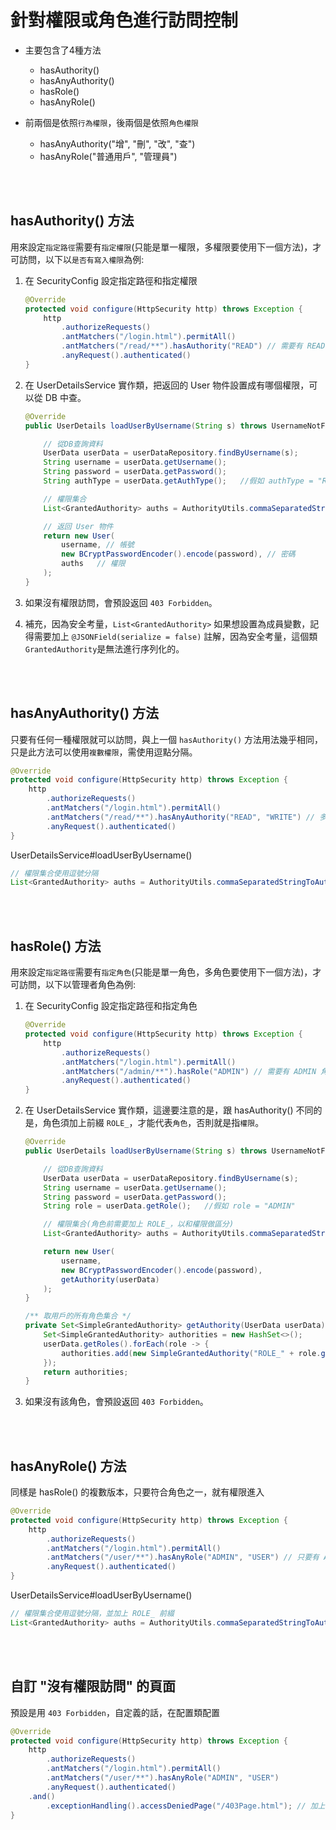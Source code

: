 # 針對權限或角色進行訪問控制

* 主要包含了4種方法

    * hasAuthority()
    * hasAnyAuthority()
    * hasRole()
    * hasAnyRole()

* 前兩個是依照`行為權限`，後兩個是依照`角色權限`

    * hasAnyAuthority("增", "刪", "改", "查")
    * hasAnyRole("普通用戶", "管理員")


<br/>

<br/>

## hasAuthority() 方法
用來設定`指定路徑`需要有`指定權限`(只能是單一權限，多權限要使用下一個方法)，才可訪問，以下以`是否有寫入權限`為例: 

1. 在 SecurityConfig 設定指定路徑和指定權限
    ```java
    @Override
    protected void configure(HttpSecurity http) throws Exception {
        http
            .authorizeRequests()
            .antMatchers("/login.html").permitAll()
            .antMatchers("/read/**").hasAuthority("READ") // 需要有 READ 權限，才能訪問 /read/** 路徑
            .anyRequest().authenticated()
    }
    ```

2. 在 UserDetailsService 實作類，把返回的 User 物件設置成有哪個權限，可以從 DB 中查。

    ```java
    @Override
    public UserDetails loadUserByUsername(String s) throws UsernameNotFoundException {

        // 從DB查詢資料
        UserData userData = userDataRepository.findByUsername(s);
        String username = userData.getUsername();
        String password = userData.getPassword();
        String authType = userData.getAuthType();   //假如 authType = "READ"

        // 權限集合
        List<GrantedAuthority> auths = AuthorityUtils.commaSeparatedStringToAuthorityList(authType);

        // 返回 User 物件
        return new User(
            username, // 帳號
            new BCryptPasswordEncoder().encode(password), // 密碼
            auths   // 權限
        );
    }
    ```

3. 如果沒有權限訪問，會預設返回 `403 Forbidden`。

4. 補充，因為安全考量，`List<GrantedAuthority>` 如果想設置為成員變數，記得需要加上 `@JSONField(serialize = false)` 註解，因為安全考量，這個類`GrantedAuthority`是無法進行序列化的。


<br/>

<br/>

## hasAnyAuthority() 方法
只要有任何一種權限就可以訪問，與上一個 `hasAuthority()` 方法用法幾乎相同，只是此方法可以使用`複數權限`，需使用逗點分隔。
```java
@Override
protected void configure(HttpSecurity http) throws Exception {
    http
        .authorizeRequests()
        .antMatchers("/login.html").permitAll()
        .antMatchers("/read/**").hasAnyAuthority("READ", "WRITE") // 多個權限，使用逗點分隔
        .anyRequest().authenticated()
}
```

UserDetailsService#loadUserByUsername()

```java
// 權限集合使用逗號分隔
List<GrantedAuthority> auths = AuthorityUtils.commaSeparatedStringToAuthorityList("READ,WRITE");
```

<br/>

<br/>


## hasRole() 方法
用來設定`指定路徑`需要有`指定角色`(只能是單一角色，多角色要使用下一個方法)，才可訪問，以下以管理者角色為例: 

1. 在 SecurityConfig 設定指定路徑和指定角色
    ```java
    @Override
    protected void configure(HttpSecurity http) throws Exception {
        http
            .authorizeRequests()
            .antMatchers("/login.html").permitAll()
            .antMatchers("/admin/**").hasRole("ADMIN") // 需要有 ADMIN 角色，才能訪問 /admin/** 路徑
            .anyRequest().authenticated()
    }
    ```

2. 在 UserDetailsService 實作類，這邊要注意的是，跟 hasAuthority() 不同的是，角色須加上前綴 `ROLE_`，才能代表`角色`，否則就是指`權限`。

    ```java
    @Override
    public UserDetails loadUserByUsername(String s) throws UsernameNotFoundException {

        // 從DB查詢資料
        UserData userData = userDataRepository.findByUsername(s);
        String username = userData.getUsername();
        String password = userData.getPassword();
        String role = userData.getRole();   //假如 role = "ADMIN"

        // 權限集合(角色前需要加上 ROLE_，以和權限做區分)
        List<GrantedAuthority> auths = AuthorityUtils.commaSeparatedStringToAuthorityList("ROLE_" + role)

        return new User(
            username,
            new BCryptPasswordEncoder().encode(password),
            getAuthority(userData)
        );
    }

    /** 取用戶的所有角色集合 */
    private Set<SimpleGrantedAuthority> getAuthority(UserData userData) {
        Set<SimpleGrantedAuthority> authorities = new HashSet<>();
        userData.getRoles().forEach(role -> {
            authorities.add(new SimpleGrantedAuthority("ROLE_" + role.getName()));
        });
        return authorities;
    }
    ```

3. 如果沒有該角色，會預設返回 `403 Forbidden`。

<br/>

<br/>

## hasAnyRole() 方法
同樣是 hasRole() 的複數版本，只要符合角色之一，就有權限進入

```java
@Override
protected void configure(HttpSecurity http) throws Exception {
    http
        .authorizeRequests()
        .antMatchers("/login.html").permitAll()
        .antMatchers("/user/**").hasAnyRole("ADMIN", "USER") // 只要有 ADMIN 或 USER 角色，就能訪問 /user/** 路徑
        .anyRequest().authenticated()
}
```

UserDetailsService#loadUserByUsername()

```java
// 權限集合使用逗號分隔，並加上 ROLE_ 前綴
List<GrantedAuthority> auths = AuthorityUtils.commaSeparatedStringToAuthorityList("ROLE_ADMIN,ROLE_USER");
```


<br/>

<br/>

## 自訂 "沒有權限訪問" 的頁面
預設是用 `403 Forbidden`，自定義的話，在配置類配置

```java
@Override
protected void configure(HttpSecurity http) throws Exception {
    http
        .authorizeRequests()
        .antMatchers("/login.html").permitAll()
        .antMatchers("/user/**").hasAnyRole("ADMIN", "USER")
        .anyRequest().authenticated()
    .and()
        .exceptionHandling().accessDeniedPage("/403Page.html"); // 加上這一行即可
}
```
